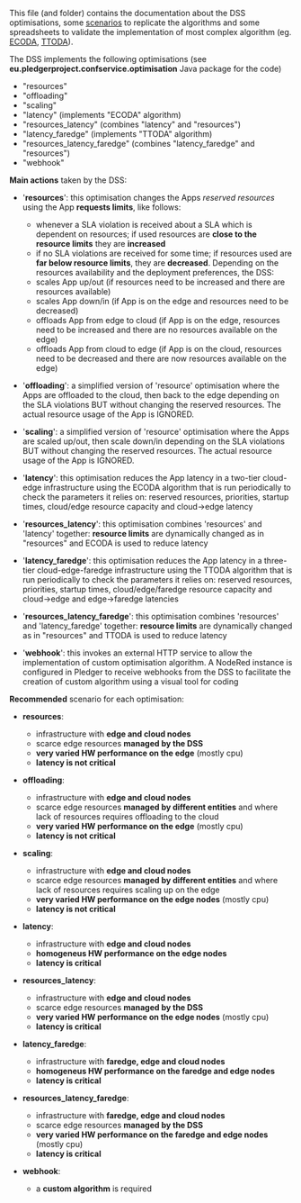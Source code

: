 This file (and folder) contains the documentation about the DSS optimisations, some [scenarios](optimisation_scenarios.md) to replicate the algorithms and some spreadsheets to validate the implementation of most complex algorithm (eg. [ECODA](ECODA.ods), [TTODA](TTODA.ods)).

The DSS implements the following optimisations (see **eu.pledgerproject.confservice.optimisation** Java package for the code)
- "resources"
- "offloading"
- "scaling"
- "latency" (implements "ECODA" algorithm)
- "resources_latency" (combines "latency" and "resources")
- "latency_faredge" (implements "TTODA" algorithm)
- "resources_latency_faredge" (combines "latency_faredge" and "resources")
- "webhook"

**Main actions** taken by the DSS:

- '**resources**': this optimisation changes the Apps *reserved resources* using the App **requests limits**, like follows:
    - whenever a SLA violation is received about a SLA which is dependent on resources; if used resources are **close to the resource limits** they are **increased**
    - if no SLA violations are received for some time; if resources used are **far below resource limits**, they are **decreased**.
  Depending on the resources availability and the deployment preferences, the DSS:
    - scales App up/out (if resources need to be increased and there are resources available)
    - scales App down/in (if App is on the edge and resources need to be decreased)
    - offloads App from edge to cloud (if App is on the edge, resources need to be increased and there are no resources available on the edge)
    - offloads App from cloud to edge (if App is on the cloud, resources need to be decreased and there are now resources available on the edge)

-  '**offloading**': a simplified version of 'resource' optimisation where the Apps are offloaded to the cloud, then back to the edge depending on the SLA violations BUT without changing the reserved resources. The actual resource usage of the App is IGNORED.
-  '**scaling**': a simplified version of 'resource' optimisation where the Apps are scaled up/out, then scale down/in depending on the SLA violations BUT without changing the reserved resources. The actual resource usage of the App is IGNORED.
-  '**latency**': this optimisation reduces the App latency in a two-tier cloud-edge infrastructure using the ECODA  algorithm that is run periodically to check the parameters it relies on: reserved resources, priorities, startup times, cloud/edge resource capacity and cloud->edge latency
-  '**resources_latency**': this optimisation combines 'resources' and 'latency' together: **resource limits** are dynamically changed as in "resources" and ECODA is used to reduce latency
-  '**latency_faredge**': this optimisation reduces the App latency in a three-tier cloud-edge-faredge infrastructure using the TTODA algorithm that is run periodically to check the parameters it relies on: reserved resources, priorities, startup times, cloud/edge/faredge resource capacity and cloud->edge and edge->faredge latencies
-  '**resources_latency_faredge**': this optimisation combines 'resources' and 'latency_faredge' together: **resource limits** are dynamically changed as in "resources" and TTODA is used to reduce latency
-  '**webhook**': this invokes an external HTTP service to allow the implementation of custom optimisation algorithm. A NodeRed instance is configured in Pledger to receive webhooks from the DSS to facilitate the creation of custom algorithm using a visual tool for coding


**Recommended** scenario for each optimisation:

- **resources**:
    - infrastructure with **edge and cloud nodes**
    - scarce edge resources **managed by the DSS**
    - **very varied HW performance on the edge** (mostly cpu)
    - **latency is not critical**

- **offloading**:
    - infrastructure with **edge and cloud nodes**
    - scarce edge resources **managed by different entities** and where lack of resources requires offloading to the cloud
    - **very varied HW performance on the edge** (mostly cpu)
    - **latency is not critical**

- **scaling**:
    - infrastructure with **edge and cloud nodes**
    - scarce edge resources **managed by different entities** and where lack of resources requires scaling up on the edge
    - **very varied HW performance on the edge nodes** (mostly cpu)
    - **latency is not critical**

- **latency**:
    - infrastructure with **edge and cloud nodes**
    - **homogeneus HW performance on the edge nodes**
    - **latency is critical**

- **resources_latency**:
    - infrastructure with **edge and cloud nodes**
    - scarce edge resources **managed by the DSS**
    - **very varied HW performance on the edge nodes** (mostly cpu)
    - **latency is critical**

- **latency_faredge**:
    - infrastructure with **faredge, edge and cloud nodes**
    - **homogeneus HW performance on the faredge and edge nodes**
    - **latency is critical**
    
- **resources_latency_faredge**:
    - infrastructure with **faredge, edge and cloud nodes**
    - scarce edge resources **managed by the DSS**
    - **very varied HW performance on the faredge and edge nodes** (mostly cpu)
    - **latency is critical**
    
- **webhook**:
    - a **custom algorithm** is required



